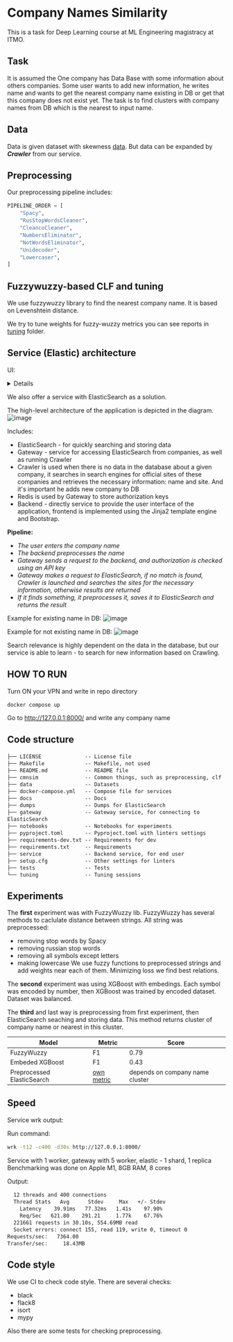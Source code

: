 # Company Names Similarity

This is a task for Deep Learning course at ML Engineering magistracy at ITMO.

## Task

It is assumed the One company has Data Base with some information about others companies. Some user wants to add new information, he writes name and wants to get the nearest company name existing in DB or get that this company does not exist yet. The task is to find clusters with company names from DB which is the nearest to input name.

## Data

Data is given dataset with skewness [data](https://drive.google.com/file/d/1e9bdr7wcQX_YBudQcsKj-sMoIGxQOlK4/view?usp=sharing). But data can be expanded by ***Crawler*** from our service.


## Preprocessing

Our preprocessing pipeline includes:

```python
PIPELINE_ORDER = [
    "Spacy",
    "RusStopWordsCleaner",
    "CleancoCleaner",
    "NumbersEliminator",
    "NotWordsEliminator",
    "Unidecoder",
    "Lowercaser",
]
```

## Fuzzywuzzy-based CLF and tuning

We use fuzzywuzzy library to find the nearest company name.
It is based on Levenshtein distance.

We try to tune weights for fuzzy-wuzzy metrics
you can see reports in [tuning](tuning) folder.


## Service (Elastic) architecture

UI:

<details>

Main page:

![ui](docs/images/UI.png)

Search results page:

![ui-concrete](docs/images/UI-concrete.png)

</details>

We also offer a service with ElasticSearch as a solution.

The high-level architecture of the application is depicted in the diagram.
![image](https://user-images.githubusercontent.com/43779450/197755976-5f36afa8-c5ad-439f-a058-05a33793bf06.png)

Includes:
- ElasticSearch - for quickly searching and storing data
- Gateway - service for accessing ElasticSearch from companies, as well as running Crawler
- Crawler is used when there is no data in the database about a given company, it searches in search engines for official sites of these companies and retrieves the necessary information: name and site. And it's important he adds new company to DB
- Redis is used by Gateway to store authorization keys
- Backend - directly service to provide the user interface of the application, frontend is implemented using the Jinja2 template engine and Bootstrap.

**Pipeline:**
- *The user enters the company name*
- *The backend preprocesses the name*
- *Gateway sends a request to the backend, and authorization is checked using an API key*
- *Gateway makes a request to ElasticSearch, if no match is found, Crawler is launched and searches the sites for the necessary information, otherwise results are returned*
- *If it finds something, it preprocesses it, saves it to ElasticSearch and returns the result*

Example for existing name in DB:
![image](https://user-images.githubusercontent.com/43779450/197798347-675c5ee4-01a8-4795-9006-12be0510892f.png)

Example for not existing name in DB:
![image](https://user-images.githubusercontent.com/43779450/197799499-8ef1cd15-271e-4c5c-bb16-60867df77f23.png)


Search relevance is highly dependent on the data in the database, but our service is able to learn - to search for new information based on Crawling.

## HOW TO RUN

Turn ON your VPN and write in repo directory
```
docker compose up
```

Go to http://127.0.0.1:8000/ and write any company name

## Code structure

```
├── LICENSE              -- License file
├── Makefile             -- Makefile, not used
├── README.md            -- README file
├── cmnsim               -- Common things, such as preprocessing, clf
├── data                 -- Datasets
├── docker-compose.yml   -- Compose file for services
├── docs                 -- Docs
├── dumps                -- Dumps for ElasticSearch
├── gateway              -- Gateway service, for connecting to ElasticSearch
├── notebooks            -- Notebooks for experiments
├── pyproject.toml       -- Pyproject.toml with linters settings
├── requirements-dev.txt -- Requirements for dev
├── requirements.txt     -- Requirements
├── service              -- Backend service, for end user
├── setup.cfg            -- Other settings for linters
├── tests                -- Tests
└── tuning               -- Tuning sessions
```


## Experiments

The **first** experiment was with FuzzyWuzzy lib. FuzzyWuzzy has several methods to caclulate distance between strings. All string was preprocessed:
* removing stop words by Spacy
* removing russian stop words
* removing all symbols except letters
* making lowercase
We use fuzzy functions to preprocessed strings and add weights near each of them. Minimizing loss we find best relations.

The **second** experiment was using XGBoost with embedings. Each symbol was encoded by number, then XGBoost was trained by encoded dataset. Dataset was balanced.

The **third** and last way is preprocessing from first experiment, then ElasticSearch seaching and storing data. This method returns cluster of company name or nearest in this cluster.

| Model | Metric | Score |
|-------|--------|--------|
| FuzzyWuzzy | F1 | 0.79 |
| Embeded XGBoost | F1 | 0.43 |
| Preprocessed ElasticSearch | [own metric](https://theaidigest.in/how-does-elasticsearch-scoring-work/) | depends on company name cluster |

## Speed

Service wrk output:

Run command:

```bash
wrk -t12 -c400 -d30s http://127.0.0.1:8000/
```

Service with 1 worker, gateway with 5 worker, elastic - 1 shard, 1 replica
Benchmarking was done on Apple M1, 8GB RAM, 8 cores

Output:
```
  12 threads and 400 connections
  Thread Stats   Avg      Stdev     Max   +/- Stdev
    Latency    39.91ms   77.32ms   1.41s    97.90%
    Req/Sec   621.80    291.21     1.77k    67.76%
  221661 requests in 30.10s, 554.69MB read
  Socket errors: connect 155, read 119, write 0, timeout 0
Requests/sec:   7364.00
Transfer/sec:     18.43MB
```

## Code style

We use CI to check code style. There are several checks:

* black
* flack8
* isort
* mypy

Also there are some tests for checking preprocessing.
